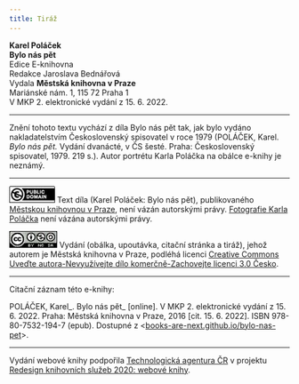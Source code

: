 ```yaml
---
title: Tiráž
---
```


**Karel Poláček**  
**Bylo nás pět**  
Edice E-knihovna  
Redakce Jaroslava Bednářová  
Vydala **Městská knihovna v Praze**  
Mariánské nám. 1, 115 72 Praha 1  
V MKP 2. elektronické vydání z 15. 6. 2022.

***

Znění tohoto textu vychází z díla Bylo nás pět tak, jak bylo vydáno nakladatelstvím Československý spisovatel v roce 1979 (POLÁČEK, Karel. _Bylo nás pět._ Vydání dvanácté, v ČS šesté. Praha: Československý spisovatel, 1979. 219 s.).
Autor portrétu Karla Poláčka na obálce e-knihy je neznámý.

***

[![](./resources/image001.jpg)](http://creativecommons.org/publicdomain/mark/1.0/deed.cs)
Text díla (Karel Poláček: Bylo nás pět), publikovaného [Městskou knihovnou v Praze](http://www.mlp.cz/), není vázán autorskými právy.
[Fotografie Karla Poláčka](https://cs.wikipedia.org/wiki/Karel_Pol%C3%A1%C4%8Dek#/media/File:Karel_Pol%C3%A1%C4%8Dek_(1892-1945).jpg) není vázána autorskými právy.

[![](./resources/image002.jpg)](http://creativecommons.org/licenses/by-nc-sa/3.0/cz/)
Vydání (obálka, upoutávka, citační stránka a tiráž), jehož autorem je Městská knihovna v Praze, podléhá licenci [Creative Commons Uveďte autora-Nevyužívejte dílo komerčně-Zachovejte licenci 3.0 Česko](http://creativecommons.org/licenses/by-nc-sa/3.0/cz/).

***

Citační záznam této e-knihy:

POLÁČEK, Karel_. Bylo nás pět_ \[online\]. V MKP 2. elektronické vydání z 15. 6. 2022. Praha: Městská knihovna v Praze, 2016 \[cit. 15. 6. 2022]. ISBN 978-80-7532-194-7 (epub). Dostupné z <[books-are-next.github.io/bylo-nas-pet](https://books-are-next.github.io/bylo-nas-pet/)>.

***

Vydání webové knihy podpořila [Technologická agentura ČR](https://www.tacr.cz/) v projektu [Redesign knihovních služeb 2020: webové knihy](https://starfos.tacr.cz/cs/project/TL04000391).